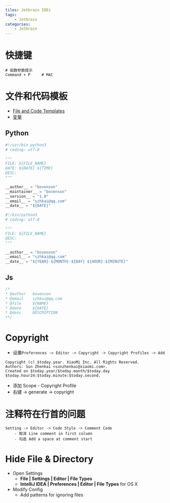 ```yaml
---
tiles: Jetbrain IDEs
tags:
	- Jetbrain
categories:
	- Jetbrain
---
```


# 快捷键

```shell
# 函数参数提示
Command + P		# MAC
```

# 文件和代码模板

- [File and Code Templates](https://www.jetbrains.com/help/idea/file-and-code-templates.html)
- [变量](https://www.jetbrains.com/help/webstorm/file-template-variables.html)

## Python

```python
#!/usr/bin python3
# coding: utf-8

"""
FILE: ${FILE_NAME}
DATE: ${DATE} ${TIME}
DESC: 
"""

__author__ = "bovenson"
__maintainer__ = "bovenson"
__version__ = "1.0"
__email__ = "szhkai@qq.com"
__date__ = "${DATE}"
```



```python
#!/bin/python3
# coding: utf-8

"""
FILE: ${FILE_NAME}
DESC: 
"""

__author__ = "bovenson"
__email__ = "szhkai@qq.com"
__date__ = "${YEAR}-${MONTH}-${DAY} ${HOUR}:${MINUTE}"
```

## Js

```javascript
/*
* @author   bovenson
* @email    szhkai@qq.com
* @file     ${NAME}
* @date     ${DATE}
* @desc     DESCRIPTION
**/
```

# Copyright

- 设置`Preferences -> Editor -> Copyright -> Copyright Profiles -> Add`

```shell
Copyright (c) $today.year. XiaoMi Inc. All Rights Reserved.
Authors: Sun Zhenkai <sunzhenkai@xiaomi.com>.
Created on $today.year/$today.month/$today.day $today.hour24:$today.minute:$today.second.
```

- 添加 Scope - Copyright Profile
- 右键 -> generate -> copyright

# 注释符在行首的问题

```shell
Setting -> Editor -> Code Style -> Comment Code
	- 取消 Line comment in first column
	- 勾选 Add a space at comment start 
```

# Hide File & Directory

- Open Settings
  - **File | Settings | Editor | File Types** 
  - **IntelliJ IDEA | Preferences | Editor | File Types** for OS X
- Modify Config
  - Add patterns for ignoring files